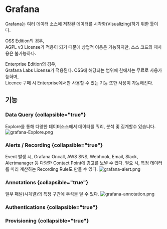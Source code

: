 # Grafana

Grafana는 여러 데이터 소스에 저장된 데이터를 시각화(Visualizing)하기 위한 툴이다.  

OSS Edition의 경우,  
AGPL v3 License가 적용이 되기 때문에 상업적 이용은 가능하지만, 소스 코드의 재사용은 불가능하다.

Enterprise Edition의 경우,  
Grafana Labs License가 적용된다.
OSS에 해당되는 범위에 한에서는 무료로 사용가능하며,  
Licence 구매 시 Enterprise에서만 사용할 수 있는 기능 또한 사용이 가능해진다.

## 기능
### Data Query {collapsible="true"}
Explore를 통해 다양한 데이터소스에서 데이터를 쿼리, 분석 및 집계할수 있습니다.
![grafana-Explore.png](grafana-Explore.png)

### Alerts / Recording {collapsible="true"}
Event 발생 시, Grafana Oncall, AWS SNS, Webhook, Email, Slack, Alertmanager 등 다양한 Contact Point에 경고를 보낼 수 있다.
필요 시, 특정 데이터를 미리 계산하는 Recording Rule도 만들 수 있다.
![grafana-alert.png](grafana-alert.png)

### Annotations {collapsible="true"}
일부 패널(시계열)의 특정 구간에 주석을 달 수 있다.
![grafana-annotation.png](grafana-annotation.png)

### Authentications {collapsible="true"}


### Provisioning {collapsible="true"}

